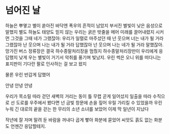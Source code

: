 # 넘어진 날

하늘은 뿌옇고 별이 쏟아진 바닥엔 폭우의 흔적이 남았지 부서진 별빛이 낮은 음성으로 말했지 별도 하늘도 태양도 믿지 않는 우리는 굵은 밧줄을 메어 미래를 끌어내렸지 시커먼 그것을 그때 네가 그랬잖아: 우리가 일렬로 마주섰던 때 넌 웃으며 너는 내가 될 거라 그랬잖아 난 웃으며 나는 내가 될 거라 답했잖아 넌 웃으며 나는 네가 될 거라 말했잖아. 망가진 버스 정류장은 결국 하수종말처리장을 멈췄지 하수종말처리장만이 우리에게 응답했지 낮게 우는 별빛이 거기서 악취를 풍기며 빛났지. 우린 썩은 오니 위를 떠다니는 표지판이 기다란 팔로 인사하는 걸 보고 왔지

물론 우린 반갑게 답했어

안녕 안녕 안녕

우리가 목소릴 따라 걷던 새벽의 거리는 동이 틀 무렵 곧게 일어섰지 일출을 따라 수직으로 선 도로를 우주에서 봤다면 넌 금빛 창문에 손을 짚어 우릴 가리킬 수 있었을까 우린 누워 긴 대로의 끝을 걷는 한 무리의 소년 소녀를 보았어 이제 막 일년이 지났다

작년에 잘 저며 말려 둔 바람을 꺼내다 곱게 빻아 화분에 묻었어 씨앗도 흙도 없는 화분도 언젠간 응답할테지.
